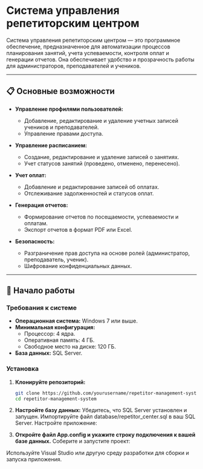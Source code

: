 # Система управления репетиторским центром

Система управления репетиторским центром — это программное обеспечение, предназначенное для автоматизации процессов планирования занятий, учета успеваемости, контроля оплат и генерации отчетов. Она обеспечивает удобство и прозрачность работы для администраторов, преподавателей и учеников.

---

## 📋 Основные возможности

- **Управление профилями пользователей:**
  - Добавление, редактирование и удаление учетных записей учеников и преподавателей.
  - Управление правами доступа.
  
- **Управление расписанием:**
  - Создание, редактирование и удаление записей о занятиях.
  - Учет статусов занятий (проведено, отменено, перенесено).

- **Учет оплат:**
  - Добавление и редактирование записей об оплатах.
  - Отслеживание задолженностей и статусов оплат.
  
- **Генерация отчетов:**
  - Формирование отчетов по посещаемости, успеваемости и оплатам.
  - Экспорт отчетов в формат PDF или Excel.

- **Безопасность:**
  - Разграничение прав доступа на основе ролей (администратор, преподаватель, ученик).
  - Шифрование конфиденциальных данных.

---

## 🚀 Начало работы

### Требования к системе

- **Операционная система:** Windows 7 или выше.
- **Минимальная конфигурация:**
  - Процессор: 4 ядра.
  - Оперативная память: 4 ГБ.
  - Свободное место на диске: 120 ГБ.
- **База данных:** SQL Server.

### Установка

1. **Клонируйте репозиторий:**
   ```bash
   git clone https://github.com/yourusername/repetitor-management-system.git
   cd repetitor-management-system
2.  **Настройте базу данных:**
  Убедитесь, что SQL Server установлен и запущен.
  Импортируйте файл database/repetitor_center.sql в ваш SQL Server.
  Настройте приложение:

4.  **Откройте файл App.config и укажите строку подключения к вашей базе данных.**
Соберите и запустите проект:

Используйте Visual Studio или другую среду разработки для сборки и запуска приложения.
